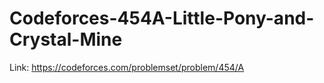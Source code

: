 # Codeforces-454A-Little-Pony-and-Crystal-Mine
Link: https://codeforces.com/problemset/problem/454/A
